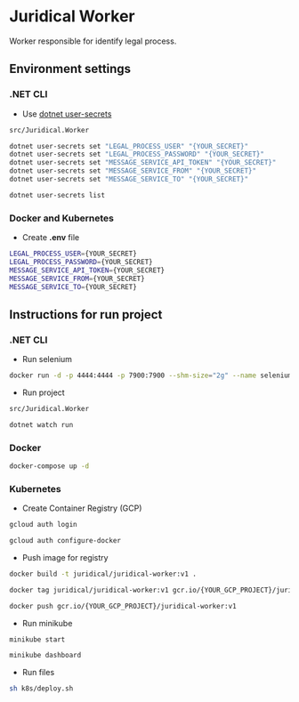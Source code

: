 # Juridical Worker

Worker responsible for identify legal process.

## Environment settings 

### .NET CLI

- Use [dotnet user-secrets](https://docs.microsoft.com/en-us/aspnet/core/security/app-secrets)

```bash
src/Juridical.Worker

dotnet user-secrets set "LEGAL_PROCESS_USER" "{YOUR_SECRET}"
dotnet user-secrets set "LEGAL_PROCESS_PASSWORD" "{YOUR_SECRET}"
dotnet user-secrets set "MESSAGE_SERVICE_API_TOKEN" "{YOUR_SECRET}"
dotnet user-secrets set "MESSAGE_SERVICE_FROM" "{YOUR_SECRET}"
dotnet user-secrets set "MESSAGE_SERVICE_TO" "{YOUR_SECRET}"

dotnet user-secrets list
```

### Docker and Kubernetes

- Create **.env** file

```bash
LEGAL_PROCESS_USER={YOUR_SECRET}
LEGAL_PROCESS_PASSWORD={YOUR_SECRET}
MESSAGE_SERVICE_API_TOKEN={YOUR_SECRET}
MESSAGE_SERVICE_FROM={YOUR_SECRET}
MESSAGE_SERVICE_TO={YOUR_SECRET}
```

## Instructions for run project

### .NET CLI

- Run selenium

```bash
docker run -d -p 4444:4444 -p 7900:7900 --shm-size="2g" --name selenium selenium/standalone-chrome:4.1.1-20220121
```

- Run project

```bash
src/Juridical.Worker

dotnet watch run
```
### Docker

```bash
docker-compose up -d
```

### Kubernetes

- Create Container Registry (GCP)

```bash
gcloud auth login

gcloud auth configure-docker
```
- Push image for registry

```bash
docker build -t juridical/juridical-worker:v1 .

docker tag juridical/juridical-worker:v1 gcr.io/{YOUR_GCP_PROJECT}/juridical-worker:v1

docker push gcr.io/{YOUR_GCP_PROJECT}/juridical-worker:v1
```

- Run minikube

```bash
minikube start
```

```bash
minikube dashboard
```

- Run files

```bash
sh k8s/deploy.sh
```
